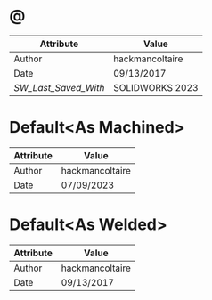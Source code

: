 # @
| Attribute | Value |
| ---  | ---     |
| Author | hackmancoltaire |
| Date | 09/13/2017 |
| _SW_Last_Saved_With_ | SOLIDWORKS 2023 |
# Default&lt;As Machined&gt;
| Attribute | Value |
| ---  | ---     |
| Author | hackmancoltaire |
| Date | 07/09/2023 |
# Default&lt;As Welded&gt;
| Attribute | Value |
| ---  | ---     |
| Author | hackmancoltaire |
| Date | 09/13/2017 |
